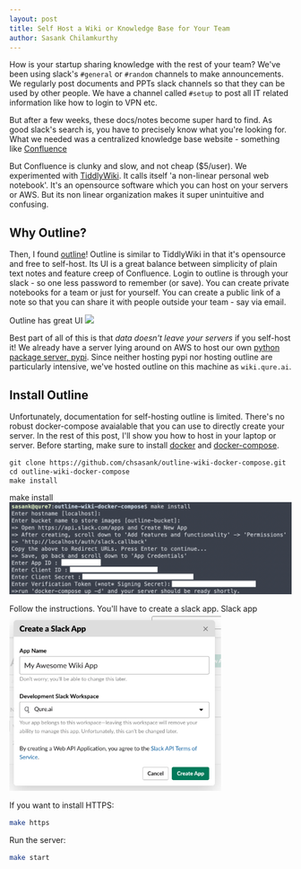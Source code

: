 ```yaml
---
layout: post
title: Self Host a Wiki or Knowledge Base for Your Team
author: Sasank Chilamkurthy
---
```


How is your startup sharing knowledge with the rest of your team?
We've been using slack's `#general` or `#random` channels to make announcements.
We regularly post documents and PPTs slack channels so that they can be used by other people. We have a channel called `#setup` to post all IT related information like how to login to VPN etc.

But after a few weeks, these docs/notes become super hard to find. As good slack's search is, you have to precisely know what you're looking for. What we needed was a centralized knowledge base website - something like [Confluence](https://www.atlassian.com/software/confluence)

But Confluence is clunky and slow, and not cheap ($5/user). We experimented with [TiddlyWiki](https://tiddlywiki.com/). It calls itself 'a non-linear personal web notebook'. It's an opensource software which you can host on your servers or AWS. But its non linear organization makes it super unintuitive and confusing.

## Why Outline?

Then, I found [outline](https://www.getoutline.com/)! Outline is similar to TiddlyWiki in that it's opensource and free to self-host. Its UI is a great balance between simplicity of plain text notes and feature creep of Confluence. Login to outline is through your slack - so one less password to remember (or save). You can create private notebooks for a team or just for yourself. You can create a public link of a note so that you can share it with people outside your team - say via email.

<span class="marginnote">
    Outline has great UI
</span>
<img src='https://www.getoutline.com/images/screenshot.png'>


Best part of all of this is that *data doesn't leave your servers* if you self-host it!
We already have a server lying around on AWS to host our own [python package server, pypi](https://en.wikipedia.org/wiki/Python_Package_Index). Since neither hosting pypi nor hosting outline are particularly intensive, we've hosted outline on this machine as `wiki.qure.ai`.

## Install Outline

Unfortunately, documentation for self-hosting outline is limited. There's no robust docker-compose avaialable that you can use to directly create your server. In the rest of this post, I'll show you how to host in your laptop or server. Before starting, make sure to install [docker](https://docs.docker.com/get-docker/) and [docker-compose](https://docs.docker.com/compose/install/).

```
git clone https://github.com/chsasank/outline-wiki-docker-compose.git
cd outline-wiki-docker-compose
make install
```
<span class="marginnote">
    make install
</span>
<img src='/assets/images/outline/make_install.png'>


Follow the instructions. You'll have to create a slack app.
<span class="marginnote">
   Slack app
</span>
<img style="max-width: 75%;" src='/assets/images/outline/slack_app.png'>


If you want to install HTTPS:

```bash
make https
```

Run the server:

```bash
make start
```
